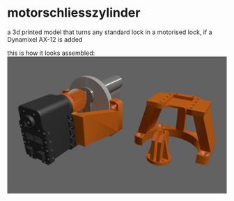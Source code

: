 motorschliesszylinder
=====================

a 3d printed model that turns any standard lock in a motorised lock, if a Dynamixel AX-12 is added


this is how it looks assembled: ![alt text](https://github.com/ij0n/motorschliesszylinder/blob/master/render1_0002.jpg?raw=true "Render of parts")
